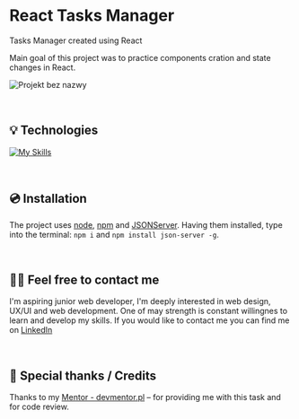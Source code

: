 # React Tasks Manager 


Tasks Manager created using React 

Main goal of this project was to practice components cration and state changes in React. 

![Projekt bez nazwy](https://github.com/Ariadna1706/Tasks-Manager/assets/113725123/395eda12-5487-4126-b2d5-6982a179368c)

&nbsp;
 
## 💡 Technologies

[![My Skills](https://skillicons.dev/icons?i=react,html,css,webpack,json )](https://skillicons.dev)

&nbsp;

## 💿 Installation

The project uses [node](https://nodejs.org/en/), [npm](https://www.npmjs.com/) and [JSONServer](https://www.npmjs.com/package/json-server). Having them installed, type into the terminal: `npm i` and `npm install json-server -g`.


&nbsp;

## 🙋‍♂️ Feel free to contact me
I'm aspiring junior web developer, I'm deeply interested in web design, UX/UI and web development. One of may strength is constant willingnes to learn and develop my skills. If you would like to contact me you can find me on [LinkedIn](https://www.linkedin.com/in/ariadna-nicieja/)

&nbsp;

## 👏 Special thanks / Credits
Thanks to my [Mentor - devmentor.pl](https://devmentor.pl/) – for providing me with this task and for code review.
